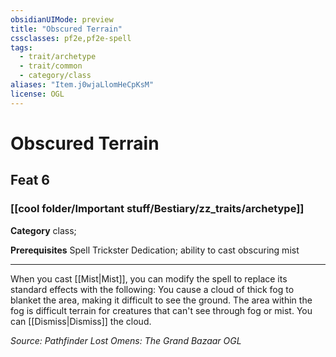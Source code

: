 ```yaml
---
obsidianUIMode: preview
title: "Obscured Terrain"
cssclasses: pf2e,pf2e-spell
tags:
  - trait/archetype
  - trait/common
  - category/class
aliases: "Item.j0wjaLlomHeCpKsM"
license: OGL
---
```

# Obscured Terrain
## Feat 6
### [[cool folder/Important stuff/Bestiary/zz_traits/archetype]]

**Category** class; 



**Prerequisites** Spell Trickster Dedication; ability to cast obscuring mist
* * *
When you cast [[Mist|Mist]], you can modify the spell to replace its standard effects with the following: You cause a cloud of thick fog to blanket the area, making it difficult to see the ground. The area within the fog is difficult terrain for creatures that can't see through fog or mist. You can [[Dismiss|Dismiss]] the cloud.

*Source: Pathfinder Lost Omens: The Grand Bazaar*
*OGL*